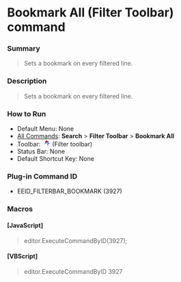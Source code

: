 # Bookmark All (Filter Toolbar) command

### Summary

> Sets a bookmark on every filtered line.

### Description

> Sets a bookmark on every filtered line.

### How to Run

- Default Menu: None
- [All Commands](../tools/all_commands): **Search**
\> **Filter Toolbar** \> **Bookmark All**
- Toolbar:  ![](../../images/bookmark_all.png) (Filter toolbar)
- Status Bar: None
- Default Shortcut Key: None

### Plug-in Command ID

- EEID\_FILTERBAR\_BOOKMARK (3927)

### Macros

#### \[JavaScript\]

> editor.ExecuteCommandByID(3927);

#### \[VBScript\]

> editor.ExecuteCommandByID 3927
